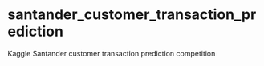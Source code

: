 # santander_customer_transaction_prediction
Kaggle Santander customer transaction prediction competition
